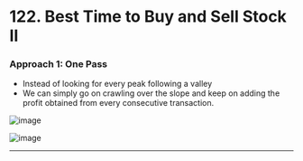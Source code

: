 # 122. Best Time to Buy and Sell Stock II

### Approach 1: One Pass

- Instead of looking for every peak following a valley 
- We can simply go on crawling over the slope and keep on adding the profit obtained from every consecutive transaction.

![image](https://github.com/Nikhilpra17/Leetcode-/assets/97670140/58dbc931-124b-41de-b994-f68613fb848a)

![image](https://github.com/Nikhilpra17/Leetcode-/assets/97670140/e2b9d4d0-9a37-4e97-b789-04080273138e)

___
